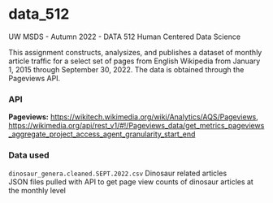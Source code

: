 # data_512
UW MSDS - Autumn 2022 - DATA 512 Human Centered Data Science

This assignment constructs, analysizes, and publishes a dataset of monthly article traffic for a select set of pages from English Wikipedia from January 1, 2015 through September 30, 2022. The data is obtained through the Pageviews API.

### API
**Pageviews:** https://wikitech.wikimedia.org/wiki/Analytics/AQS/Pageviews, https://wikimedia.org/api/rest_v1/#!/Pageviews_data/get_metrics_pageviews_aggregate_project_access_agent_granularity_start_end

### Data used
`dinosaur_genera.cleaned.SEPT.2022.csv` Dinosaur related articles  
JSON files pulled with API to get page view counts of dinosaur articles at the monthly level
